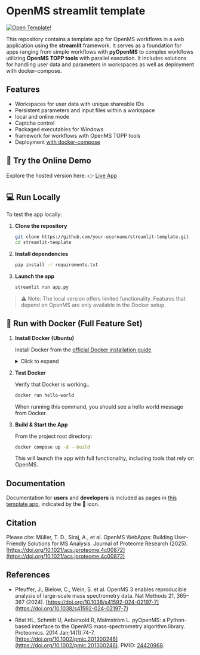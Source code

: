 # OpenMS streamlit template 

[![Open Template!](https://static.streamlit.io/badges/streamlit_badge_black_white.svg)](https://abi-services.cs.uni-tuebingen.de/streamlit-template/)

This repository contains a template app for OpenMS workflows in a web application using the **streamlit** framework. It serves as a foundation for apps ranging from simple workflows with **pyOpenMS** to complex workflows utilizing **OpenMS TOPP tools** with parallel execution. It includes solutions for handling user data and parameters in workspaces as well as deployment with docker-compose.

## Features

- Workspaces for user data with unique shareable IDs
- Persistent parameters and input files within a workspace
- local and online mode
- Captcha control
- Packaged executables for Windows
- framework for workflows with OpenMS TOPP tools
- Deployment [with docker-compose](https://github.com/OpenMS/streamlit-deployment)

## 🔗 Try the Online Demo

Explore the hosted version here:  👉 [Live App](https://abi-services.cs.uni-tuebingen.de/streamlit-template/)

## 💻 Run Locally

To test the app locally:

1. **Clone the repository**
   ```bash
   git clone https://github.com/your-username/streamlit-template.git
   cd streamlit-template
   ```

2. **Install dependencies**
   ```bash
   pip install -r requirements.txt
   ```

3. **Launch the app**
   ```bash
   streamlit run app.py
   ```

> ⚠️ Note: The local version offers limited functionality. Features that depend on OpenMS are only available in the Docker setup.


## 🐳 Run with Docker (Full Feature Set)

1. **Install Docker (Ubuntu)**

   Install Docker from the [official Docker installation guide](https://docs.docker.com/engine/install/)  
   
   <details>
   <summary>Click to expand</summary>
   
   ```bash
   # Remove older Docker versions (if any)
   for pkg in docker.io docker-doc docker-compose docker-compose-v2 podman-docker containerd runc; do sudo apt-get remove -y $pkg; done
   
   # Install Docker’s GPG key and repository
   sudo apt-get update
   sudo apt-get install -y ca-certificates curl
   sudo install -m 0755 -d /etc/apt/keyrings
   sudo curl -fsSL https://download.docker.com/linux/ubuntu/gpg -o /etc/apt/keyrings/docker.asc
   sudo chmod a+r /etc/apt/keyrings/docker.asc
   echo   "deb [arch=$(dpkg --print-architecture) signed-by=/etc/apt/keyrings/docker.asc] https://download.docker.com/linux/ubuntu   $(. /etc/os-release && echo \"$VERSION_CODENAME\") stable" |   sudo tee /etc/apt/sources.list.d/docker.list > /dev/null
   sudo apt-get update
   sudo apt-get install -y docker-ce docker-ce-cli containerd.io docker-buildx-plugin docker-compose-plugin
   ```
   
   </details>

2. **Test Docker**
   
   Verify that Docker is working..
   ```bash
   docker run hello-world
   ```
   When running this command, you should see a hello world message from Docker.

3. **Build & Start the App**

   From the project root directory:
   
   ```bash
   docker compose up -d --build
   ```
   This will launch the app with full functionality, including tools that rely on OpenMS.

## Documentation

Documentation for **users** and **developers** is included as pages in [this template app](https://abi-services.cs.uni-tuebingen.de/streamlit-template/), indicated by the 📖 icon.

## Citation

Please cite:
Müller, T. D., Siraj, A., et al. OpenMS WebApps: Building User-Friendly Solutions for MS Analysis. Journal of Proteome Research (2025). [https://doi.org/10.1021/acs.jproteome.4c00872](https://doi.org/10.1021/acs.jproteome.4c00872)

## References

- Pfeuffer, J., Bielow, C., Wein, S. et al. OpenMS 3 enables reproducible analysis of large-scale mass spectrometry data. Nat Methods 21, 365–367 (2024). [https://doi.org/10.1038/s41592-024-02197-7](https://doi.org/10.1038/s41592-024-02197-7)

- Röst HL, Schmitt U, Aebersold R, Malmström L. pyOpenMS: a Python-based interface to the OpenMS mass-spectrometry algorithm library. Proteomics. 2014 Jan;14(1):74-7. [https://doi.org/10.1002/pmic.201300246](https://doi.org/10.1002/pmic.201300246). PMID: [24420968](https://pubmed.ncbi.nlm.nih.gov/24420968/).


